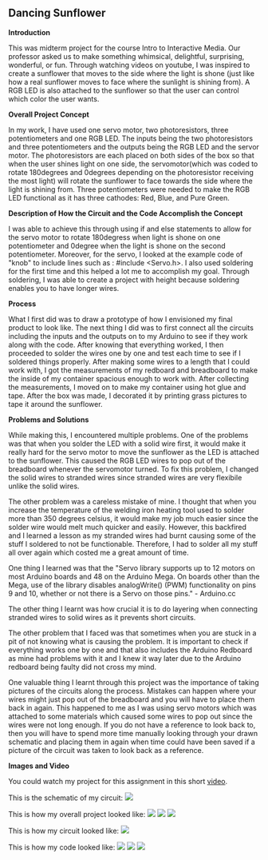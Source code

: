 ## Dancing Sunflower

**Introduction**

This was midterm project for the course Intro to Interactive Media.
Our professor asked us to make something whimsical, delightful, surprising, wonderful, or fun.
Through watching videos on youtube, I was inspired to create a sunflower that moves to the side
where the light is shone (just like how a real sunflower moves to face where the sunlight is 
shining from). A RGB LED is also attached to the sunflower so that the user can control which 
color the user wants.

**Overall Project Concept**

In my work, I have used one servo motor, two photoresistors, three potentiometers and one RGB LED.
The inputs being the two photoresistors and three potentiometers and the outputs being the RGB LED
and the servor motor. The photoresistors are each placed on both sides of the box so that when the user
shines light on one side, the servomotor(which was coded to rotate 180degrees and 0degrees depending on 
the photoresistor receiving the most light) will rotate the sunflower to face towards the side where the light
is shining from. Three potentiometers were needed to make the RGB LED functional as it has three cathodes:
Red, Blue, and Pure Green.

**Description of How the Circuit and the Code Accomplish the Concept**

I was able to achieve this through using if and else statements to allow for the servo motor to rotate 180degress
when light is shone on one potentiometer and 0degree when the light is shone on the second potentiometer.
Moreover, for the servo, I looked at the example code of "knob" to include lines such as : #include <Servo.h>.
I also used soldering for the first time and this helped a lot me to accomplish my goal. Through soldering,
I was able to create a project with height because soldering enables you to have longer wires.

**Process**

What I first did was to draw a prototype of how I envisioned my final product to look like. The next thing I did was 
to first connect all the circuits including the inputs and the outputs on to my Arduino to see if they work along with 
the code. After knowing that everything worked, I then proceeded to solder the wires one by one and test each time to 
see if I soldered things properly. After making some wires to a length that I could work with, I got the measurements of my 
redboard and breadboard to make the inside of my container spacious enough to work with. After collecting the measurements,
I moved on to make my container using hot glue and tape. After the box was made, I decorated it by printing grass pictures 
to tape it around the sunflower.

**Problems and Solutions**

While making this, I encountered multiple problems. One of the problems was that when you solder the LED with a solid
wire first, it would make it really hard for the servo motor to move the sunflower as the LED is attached to the sunflower.
This caused the RGB LED wires to pop out of the breadboard whenever the servomotor turned. To fix this problem, I changed
the solid wires to stranded wires since stranded wires are very flexibile unlike the solid wires. 

The other problem was a careless mistake of mine. I thought that when you increase the temperature of the welding iron 
heating tool used to solder more than 350 degrees celsius, it would make my job much easier since the solder wire would melt
much quicker and easily. However, this backfired and I learned a lesson as my stranded wires had burnt causing some of the stuff
I soldered to not be functionable. Therefore, I had to solder all my stuff all over again which costed me a great amount of time.

One thing I learned was that the "Servo library supports up to 12 motors on most Arduino boards and 48 on the Arduino Mega. 
On boards other than the Mega, use of the library disables analogWrite() (PWM) functionality on pins 9 and 10, 
whether or not there is a Servo on those pins." - Arduino.cc

The other thing I learnt was how crucial it is to do layering when connecting stranded wires to solid wires as it prevents short circuits.

The other problem that I faced was that sometimes when you are stuck in a pit of not knowing what is causing the problem. It is important
to check if everything works one by one and that also includes the Arduino Redboard as mine had problems with it and I knew it way later
due to the Arduino redboard being faulty did not cross my mind.

One valuable thing I learnt through this project was the importance of taking pictures of the circuits along the process. 
Mistakes can happen where your wires might just pop out of the breadboard and you will have to place them back in again. 
This happened to me as I was using servo motors which was attached to some materials which caused some wires to pop out since the
wires were not long enough. If you do not have a reference to look back to, then you will have to spend more time manually looking through
your drawn schematic and placing them in again when time could have been saved if a picture of the circuit was taken to look back
as a reference.

**Images and Video**

You could watch my project for this assignment in this short [video](https://youtu.be/A-rIq97NQ0Q).

This is the schematic of my circuit:
![](https://i.imgur.com/j6VZhP2.png)

This is how my overall project looked like:
![](https://imgur.com/G5NdXqU)
![](https://imgur.com/OII10kq)
![](https://imgur.com/bNmFJfW)

This is how my circuit looked like:
![](https://i.imgur.com/Rie1iJY.jpg)

This is how my code looked like:
![](https://i.imgur.com/SlMhceM.png)
![](https://i.imgur.com/wocn6xV.png)
![](https://i.imgur.com/Xb6uHPe.png)
